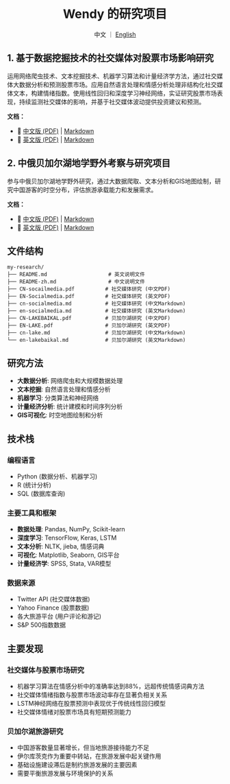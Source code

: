 <div align="center">

# Wendy 的研究项目

中文 ｜ [English](README.md)

</div>


## 1. 基于数据挖掘技术的社交媒体对股票市场影响研究

运用网络爬虫技术、文本挖掘技术、机器学习算法和计量经济学方法，通过社交媒体大数据分析和预测股票市场。应用自然语言处理和情感分析处理非结构化社交媒体文本，构建情绪指数。使用线性回归和深度学习神经网络，实证研究股票市场表现，持续监测社交媒体的影响，并基于社交媒体波动提供投资建议和预测。

**文档：**
- 📄 [中文版 (PDF)](CN-socailmedia.pdf) | [Markdown](cn-socialmedia.md)
- 📄 [英文版 (PDF)](EN-Socialmedia.pdf) | [Markdown](en-socialmedia.md)

## 2. 中俄贝加尔湖地学野外考察与研究项目

参与中俄贝加尔湖地学野外研究，通过大数据爬取、文本分析和GIS地图绘制，研究中国游客的时空分布，评估旅游承载能力和发展需求。

**文档：**
- 📄 [中文版 (PDF)](CN-LAKEBAIKAL.pdf) | [Markdown](cn-lake.md)
- 📄 [英文版 (PDF)](EN-LAKE.pdf) | [Markdown](en-lakebaikal.md)


## 文件结构

```
my-research/
├── README.md                    # 英文说明文件
├── README-zh.md                 # 中文说明文件
├── CN-socailmedia.pdf          # 社交媒体研究 (中文PDF)
├── EN-Socialmedia.pdf          # 社交媒体研究 (英文PDF)
├── cn-socialmedia.md           # 社交媒体研究 (中文Markdown)
├── en-socialmedia.md           # 社交媒体研究 (英文Markdown)
├── CN-LAKEBAIKAL.pdf           # 贝加尔湖研究 (中文PDF)
├── EN-LAKE.pdf                 # 贝加尔湖研究 (英文PDF)
├── cn-lake.md                  # 贝加尔湖研究 (中文Markdown)
└── en-lakebaikal.md            # 贝加尔湖研究 (英文Markdown)
```

## 研究方法

- **大数据分析**: 网络爬虫和大规模数据处理
- **文本挖掘**: 自然语言处理和情感分析
- **机器学习**: 分类算法和神经网络
- **计量经济分析**: 统计建模和时间序列分析
- **GIS可视化**: 时空地图绘制和分析

## 技术栈

### 编程语言
- Python (数据分析、机器学习)
- R (统计分析)
- SQL (数据库查询)

### 主要工具和框架
- **数据处理**: Pandas, NumPy, Scikit-learn
- **深度学习**: TensorFlow, Keras, LSTM
- **文本分析**: NLTK, jieba, 情感词典
- **可视化**: Matplotlib, Seaborn, GIS平台
- **计量经济学**: SPSS, Stata, VAR模型

### 数据来源
- Twitter API (社交媒体数据)
- Yahoo Finance (股票数据)
- 各大旅游平台 (用户评论和游记)
- S&P 500指数数据

## 主要发现

### 社交媒体与股票市场研究
- 机器学习算法在情感分析中的准确率达到88%，远超传统情感词典方法
- 社交媒体情绪指数与股票市场波动率存在显著负相关关系
- LSTM神经网络在股票预测中表现优于传统线性回归模型
- 社交媒体情绪对股票市场具有短期预测能力

### 贝加尔湖旅游研究
- 中国游客数量显著增长，但当地旅游接待能力不足
- 伊尔库茨克作为重要中转站，在旅游发展中起关键作用
- 基础设施建设滞后是制约旅游发展的主要因素
- 需要平衡旅游发展与环境保护的关系